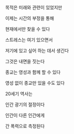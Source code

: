 목적은 미래와 관련이 있었지만

이제는 시간의 부정을 통해

현재에서만 찾을 수 있다

스트레스는 여기 있으면서

저기에 있고 싶어 하는 데서 생긴다

그것은 내면을 짓는다

종교는 영성과 함께 할 수 있다

영성 없이 종교만 있을 수도 있다

20세기 역사는

인간 광기의 절정이다

인간이 다른 인간에게

간 폭력으로 측정된다

